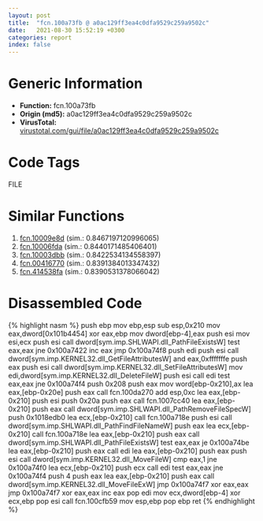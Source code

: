 ```yaml
---
layout: post
title:  "fcn.100a73fb @ a0ac129ff3ea4c0dfa9529c259a9502c"
date:   2021-08-30 15:52:19 +0300
categories: report
index: false
---
```


# Generic Information
- **Function:** fcn.100a73fb
- **Origin (md5):** a0ac129ff3ea4c0dfa9529c259a9502c
- **VirusTotal:** [virustotal.com/gui/file/a0ac129ff3ea4c0dfa9529c259a9502c][virustotal_ref]

# Code Tags
<span class="tag" id="FILE">FILE</span>


# Similar Functions

1. [fcn.10009e8d][similar_1_ref] (sim.: 0.8467197120996065)
2. [fcn.10006fda][similar_2_ref] (sim.: 0.8440171485406401)
3. [fcn.10003dbb][similar_3_ref] (sim.: 0.8422534134558397)
4. [fcn.00416770][similar_4_ref] (sim.: 0.8391384013347432)
5. [fcn.414538fa][similar_5_ref] (sim.: 0.8390531378066042)


# Disassembled Code

{% highlight nasm %}
push ebp
mov ebp,esp
sub esp,0x210
mov eax,dword[0x101b4454]
xor eax,ebp
mov dword[ebp-4],eax
push esi
mov esi,ecx
push esi
call dword[sym.imp.SHLWAPI.dll_PathFileExistsW]
test eax,eax
jne 0x100a7422
inc eax
jmp 0x100a74f8
push edi
push esi
call dword[sym.imp.KERNEL32.dll_GetFileAttributesW]
and eax,0xfffffffe
push eax
push esi
call dword[sym.imp.KERNEL32.dll_SetFileAttributesW]
mov edi,dword[sym.imp.KERNEL32.dll_DeleteFileW]
push esi
call edi
test eax,eax
jne 0x100a74f4
push 0x208
push eax
mov word[ebp-0x210],ax
lea eax,[ebp-0x20e]
push eax
call fcn.100da270
add esp,0xc
lea eax,[ebp-0x210]
push esi
push 0x20a
push eax
call fcn.1007cc40
lea eax,[ebp-0x210]
push eax
call dword[sym.imp.SHLWAPI.dll_PathRemoveFileSpecW]
push 0x1018edb0
lea ecx,[ebp-0x210]
call fcn.100a718e
push esi
call dword[sym.imp.SHLWAPI.dll_PathFindFileNameW]
push eax
lea ecx,[ebp-0x210]
call fcn.100a718e
lea eax,[ebp-0x210]
push eax
call dword[sym.imp.SHLWAPI.dll_PathFileExistsW]
test eax,eax
je 0x100a74be
lea eax,[ebp-0x210]
push eax
call edi
lea eax,[ebp-0x210]
push eax
push esi
call dword[sym.imp.KERNEL32.dll_MoveFileW]
cmp eax,1
jne 0x100a74f0
lea ecx,[ebp-0x210]
push ecx
call edi
test eax,eax
jne 0x100a74f4
push 4
push eax
lea eax,[ebp-0x210]
push eax
call dword[sym.imp.KERNEL32.dll_MoveFileExW]
jmp 0x100a74f7
xor eax,eax
jmp 0x100a74f7
xor eax,eax
inc eax
pop edi
mov ecx,dword[ebp-4]
xor ecx,ebp
pop esi
call fcn.100cfb59
mov esp,ebp
pop ebp
ret 
{% endhighlight %}


[similar_1_ref]: /report/fcn.10009e8d@a0ac129ff3ea4c0dfa9529c259a9502c
[similar_2_ref]: /report/fcn.10006fda@01917ef1a6330a4695a0deaf2b7bc13a
[similar_3_ref]: /report/fcn.10003dbb@01917ef1a6330a4695a0deaf2b7bc13a
[similar_4_ref]: /report/fcn.00416770@279a61b1e76da49531f1f16fd1102a2d
[similar_5_ref]: /report/fcn.414538fa@5daa225ae71183cc507c1651166cc80a
[virustotal_ref]: https://www.virustotal.com/gui/file/a0ac129ff3ea4c0dfa9529c259a9502c